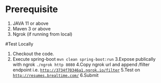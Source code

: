 # Prerequisite
1. JAVA 11 or above
2. Maven 3 or above
3. Ngrok (if running from local)


#Test Locally
1. Checkout the code.
2. Execute spring-boot
<code>mvn clean spring-boot:run</code>
3.Expose publically with ngrok <code>./ngrok http 8080</code>
4.Copy ngrok url and append /filter endpoint i.e. <code>http://3734f70346a1.ngrok.io/filter</code>
5.Test on <code>http://resumes.brealtime.com/</code>
6.Submit
